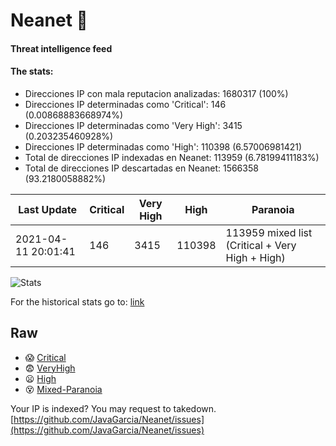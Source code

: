 # Neanet :hocho:
#### Threat intelligence feed
#### The stats:

- Direcciones IP con mala reputacion analizadas: 1680317 (100%)
- Direcciones IP determinadas como 'Critical':  146 (0.00868883668974%)
- Direcciones IP determinadas como 'Very High':  3415 (0.203235460928%)
- Direcciones IP determinadas como 'High':  110398 (6.57006981421)
- Total de direcciones IP indexadas en Neanet:  113959 (6.78199411183%)
- Total de direcciones IP descartadas en Neanet:  1566358 (93.2180058882%)

| Last Update | Critical | Very High | High | Paranoia |
| --- | --- | --- | --- | --- |
| 2021-04-11 20:01:41 | 146 | 3415 | 110398 | 113959 mixed list (Critical + Very High + High)|

![Stats](https://docs.google.com/spreadsheets/d/e/2PACX-1vSnaNMIXVabIpDJjufMlzH7poXnshF3mgd8Is1g9ytUEzVsP5my4Trn8f-xkoLLQ38xpL3HtmUexLo6/pubchart?oid=501124687&format=image)

For the historical stats go to: [link](/stats.csv)
## Raw
- :scream: [Critical](https://raw.githubusercontent.com/JavaGarcia/Neanet/master/blacklists/neanet_critical.txt)
- :fearful: [VeryHigh](https://raw.githubusercontent.com/JavaGarcia/Neanet/master/blacklists/neanet_veryHigh.txtt)
- :frowning: [High](https://raw.githubusercontent.com/JavaGarcia/Neanet/master/blacklists/neanet_high.txt)
- :dizzy_face: [Mixed-Paranoia](https://raw.githubusercontent.com/JavaGarcia/Neanet/master/blacklists/neanet_all.txt)


Your IP is indexed? You may request to takedown. [https://github.com/JavaGarcia/Neanet/issues](https://github.com/JavaGarcia/Neanet/issues)


















































































































































































































































































































































































































































































































































































































































































































































































































































































































































































































































































































































































































































































































































































































































































































































































































































































































































































































































































































































































































































































































































































































































































































































































































































































































































































































































































































































































































































































































































































































































































































































































































































































































































































































































































































































































































































































































































































































































































































































































































































































































































































































































































































































































































































































































































































































































































































































































































































































































































































































































































































































































































































































































































































































































































































































































































































































































































